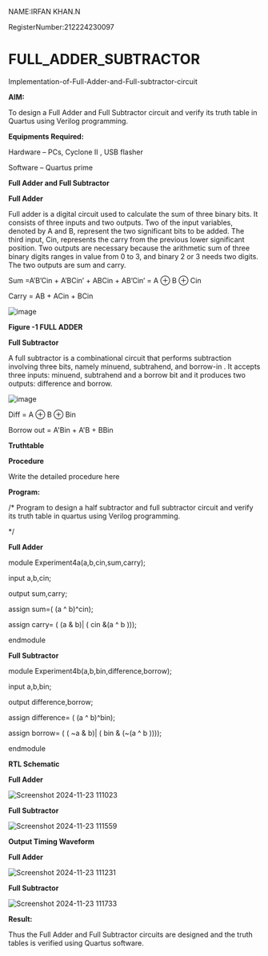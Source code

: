 NAME:IRFAN KHAN.N

RegisterNumber:212224230097

# FULL_ADDER_SUBTRACTOR

Implementation-of-Full-Adder-and-Full-subtractor-circuit

**AIM:**

To design a Full Adder and Full Subtractor circuit and verify its truth table in Quartus using Verilog programming.

**Equipments Required:**

Hardware – PCs, Cyclone II , USB flasher

Software – Quartus prime

**Full Adder and Full Subtractor**

**Full Adder**

Full adder is a digital circuit used to calculate the sum of three binary bits. It consists of three inputs and two outputs. Two of the input variables, denoted by A and B, represent the two significant bits to be added. The third input, Cin, represents the carry from the previous lower significant position. Two outputs are necessary because the arithmetic sum of three binary digits ranges in value from 0 to 3, and binary 2 or 3 needs two digits. The two outputs are sum and carry.

Sum =A’B’Cin + A’BCin’ + ABCin + AB’Cin’ = A ⊕ B ⊕ Cin 

Carry = AB + ACin + BCin

![image](https://github.com/naavaneetha/FULL_ADDER_SUBTRACTOR/assets/154305477/0f30ba51-5ffb-4198-845f-18e054f675e7)

**Figure -1 FULL ADDER**

**Full Subtractor**

A full subtractor is a combinational circuit that performs subtraction involving three bits, namely minuend, subtrahend, and borrow-in . It accepts three inputs: minuend, subtrahend and a borrow bit and it produces two outputs: difference and borrow.

![image](https://github.com/naavaneetha/FULL_ADDER_SUBTRACTOR/assets/154305477/02b24f51-ab51-4304-9ad6-7b81ffc1ead5)

Diff = A ⊕ B ⊕ Bin 

Borrow out = A'Bin + A'B + BBin

**Truthtable**

**Procedure**

Write the detailed procedure here

**Program:**

/* Program to design a half subtractor and full subtractor circuit and verify its truth table in quartus using Verilog programming.

*/

**Full Adder**

module Experiment4a(a,b,cin,sum,carry);

input a,b,cin;

output sum,carry;

assign sum=( (a ^ b)^cin);

assign carry= ( (a & b)| ( cin &(a ^ b )));

endmodule


**Full Subtractor**

module Experiment4b(a,b,bin,difference,borrow);

input a,b,bin;

output difference,borrow;

assign difference= ( (a ^ b)^bin);

assign borrow= ( ( ~a & b)| ( bin & (~(a ^ b ))));

endmodule


**RTL Schematic**

**Full Adder**

![Screenshot 2024-11-23 111023](https://github.com/user-attachments/assets/629d34d3-12d4-4949-8b58-580ad3f46a1b)

**Full Subtractor**

![Screenshot 2024-11-23 111559](https://github.com/user-attachments/assets/43a7748e-fc92-4e57-bbc1-fbd653a722a6)



**Output Timing Waveform**

**Full Adder**

![Screenshot 2024-11-23 111231](https://github.com/user-attachments/assets/dfedd4e3-628f-416b-991a-344389261b7a)

**Full Subtractor**

![Screenshot 2024-11-23 111733](https://github.com/user-attachments/assets/74b42eea-3319-436a-a36c-55f8a06f1c5d)



**Result:**

Thus the Full Adder and Full Subtractor circuits are designed and the truth tables is verified using Quartus software.



